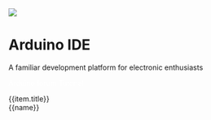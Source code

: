 <div class="container uiflow_banner">
    <div>
      <img src="https://m5stack.oss-cn-shenzhen.aliyuncs.com/image/m5-docs_homepage/home_page/arduino_home_page.webp">
    </div>
    <div style="margin-top:30px">
      <h1 class="jumbotron-heading">Arduino IDE</h1>
      <p class="lead text-muted">A familiar development platform for electronic enthusiasts</p>
      <p>
        <a href="https://www.arduino.cn/forum-152-1.html" target="view_window" class="btn btn-primary my-2" style="color:white;text-decoration:none">Arduino forum</a>
        <a class="btn btn-secondary my-2" style="color:white;text-decoration:none" onclick= page_move("tutorial")>Tutorial</a>
      </p>
    </div>
</div>


<div id='arduino_home_page'>
  <el-card class="box-card" v-for="(item,index) in list" :key="index" style="margin-bottom:20px">
    <div slot="header" class="clearfix">
      <span>{{item.title}}</span>
      <i class="el-icon-s-management" style="float: right;"></i>
    </div>
    <div v-for="(href,name) in item.item" :key="name" style="margin: 0px 10px 10px 0px ;display:inline-block;">
      <a :href='href'><el-tag>{{name}}</el-tag></a>
    </div>
  </el-card>
</div>


<script>

const quickstart = {
  'title':"快速上手",
  'item':{
    'BASIC / M5GO / FIRE / FACES':'#/zh_CN/arduino/arduino_development',
    'M5StickC':'#/zh_CN/arduino/arduino_development',
    'M5Stick':'#/zh_CN/arduino/arduino_development',
    'ATOM Lite / Matrix':'#/zh_CN/arduino/arduino_development',
    'M5Core2':'#/zh_CN/arduino/arduino_core2_development'
  }
};

const m5core_api = {
  'title':"M5Core API",
  'item':{
    'System':'#/zh_CN/api/system',
    'Speaker':'#/zh_CN/api/speaker',
    'LCD':'#/zh_CN/api/lcd',
    'Button':'#/zh_CN/api/button',
    'IMU Sensor(MPU9250)':'#/zh_CN/api/mpu9250',
    'Button':'#/zh_CN/api/button',
    'TF Card':'#/zh_CN/api/tf',
    'Power':'#/zh_CN/api/power',
    'I/O':'#/zh_CN/api/gpio',
    'I2C':'#/zh_CN/api/commutil',
    'WIFI':'#/zh_CN/api/wifi',
    'Timer':'#/zh_CN/api/ticker',
  }
};

const m5core2_api = {
  'title':"M5Core2 API",
  'item':{
    'AXP192':'#/zh_CN/api/axp192_core2',
    'TFT-SCREEN':'#/zh_CN/api/lcd',
    'TOUCH':'#/zh_CN/api/touch',
  }
};

const m5stickc_api = {
  'title':"M5StickC API",
  'item':{
    'System':'#/zh_CN/api/system_m5stickc',
    'AXP192':'#/zh_CN/api/axp192_m5stickc',
    'TFT-SCREEN':'#/zh_CN/api/lcd_m5stickc',
    'IMU':'#/zh_CN/api/imu',
    'RTC':'#/zh_CN/api/rtc',
    'PWM':'#/zh_CN/api/pwm',
  }
};


var arduino_home_page = new Vue({
    el:'#arduino_home_page',
    data() {
      return {
        list: {
            quickstart: quickstart,
            m5core_api: m5core_api,
            m5stickc_api: m5stickc_api,
            m5core2_api: m5core2_api,
          }
      };
    }
})
</script>